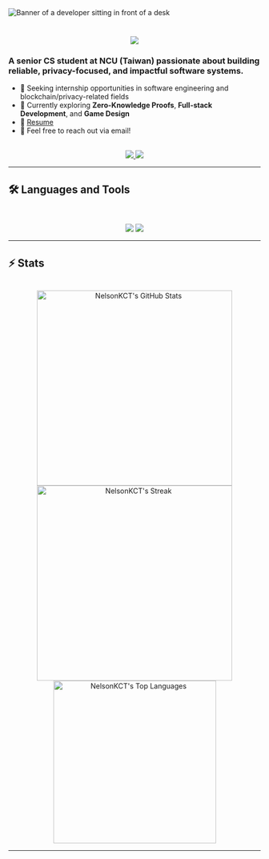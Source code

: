 <img src="https://github.com/NelsonKCT/NelsonKCT/blob/main/software-developer.png" alt="Banner of a developer sitting in front of a desk">

<h1 align="center">
    <img src="https://readme-typing-svg.herokuapp.com/?font=Inter&size=48&center=true&vCenter=true&width=600&height=70&color=4493F8&duration=4000&lines=Hi+There!+👋;+I'm+Nelson!;" />
</h1>

### A senior CS student at NCU (Taiwan) passionate about building reliable, privacy-focused, and impactful software systems.

- 🎯 Seeking internship opportunities in software engineering and blockchain/privacy-related fields
- 🧠 Currently exploring **Zero-Knowledge Proofs**, **Full-stack Development**, and **Game Design**
- 📄 [Resume](https://github.com/NelsonKCT/NelsonKCT/blob/main/resume.pdf)
- 💬 Feel free to reach out via email!

<br>

<div align="center">
  <a href="mailto:nelsonkuo0430@gmail.com">
    <img src="https://img.shields.io/badge/Gmail-nelsonkuo0430@gmail.com-D14836?style=for-the-badge&logo=gmail&logoColor=white" />
  </a>
  <a href="https://github.com/NelsonKCT">
    <img src="https://img.shields.io/badge/GitHub-NelsonKCT-181717?style=for-the-badge&logo=github" />
  </a>
</div>

<hr>

## 🛠️ Languages and Tools

<br>

<p align="center">
  <img src="https://skillicons.dev/icons?i=cpp,python,ts,nodejs,react,nextjs,rust,mongodb,firebase" />
  <img src="https://skillicons.dev/icons?i=html,css,tailwind,figma,docker,git,vscode,unity" />
</p>

<hr>

## ⚡️ Stats

<br>

<div align="center">
  <img width=390 src="https://github-readme-stats.vercel.app/api?username=NelsonKCT&theme=transparent&count_private=true&show_icons=true&rank_icon=github&locale=en" alt="NelsonKCT's GitHub Stats" />
  <img width=390 src="https://github-readme-streak-stats.herokuapp.com/?user=NelsonKCT&theme=transparent&count_private=true&border_radius=10&locale=en" alt="NelsonKCT's Streak" />
  <img width=325 src="https://github-readme-stats.vercel.app/api/top-langs?username=NelsonKCT&theme=transparent&layout=donut&hide=css&langs_count=8&border_radius=10&show_icons=true&locale=en" alt="NelsonKCT's Top Languages" />
</div>

<hr>
